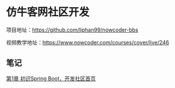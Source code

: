 # 仿牛客网社区开发



项目地址：https://github.com/liphan99/nowcoder-bbs

视频教学地址：https://www.nowcoder.com/courses/cover/live/246



## 笔记

[第1章 初识Spring Boot，开发社区首页](notes/1.初识SpringBoot——开发社区首页.md)